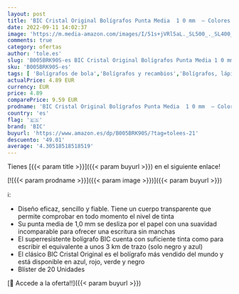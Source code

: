 ```yaml
---
layout: post
title: 'BIC Cristal Original Bolígrafos Punta Media  1 0 mm  – Colores Surtidos  Blíster de 15+5 Unidades  para escritura suave  certificados con etiqueta ecológica'
date: 2022-09-11 14:02:37
image: 'https://m.media-amazon.com/images/I/51s+jVRl5aL._SL500_._SL400_.jpg'
comments: true
category: ofertas
author: 'tole.es'
slug: 'B005BRK90S-es BIC Cristal Original Bolígrafos Punta Media 1 0 mm –...'
sku: 'B005BRK90S-es'
tags: [ 'Bolígrafos de bola','Bolígrafos y recambios','Bolígrafos, lápices y útiles de escritura','Oficina y papelería','bic','bolígrafos','cristal','🇪🇸', ]
actualPrice: 4.89 EUR
currency: EUR
price: 4.89
comparePrice: 9.59 EUR
prodname: 'BIC Cristal Original Bolígrafos Punta Media  1 0 mm  – Colores Surtidos  Blíster de 15+5 Unidades  para escritura suave  certificados con etiqueta ecológica'
country: 'es'
flag: '🇪🇸'
brand: 'BIC'
buyurl: 'https://www.amazon.es/dp/B005BRK90S/?tag=tolees-21'
descuento: '49.01'
average: '4.30518518518519'
---
```


Tienes [{{< param title >}}]({{< param buyurl >}}) en el siguiente enlace!

[![{{< param prodname >}}]({{< param image >}})]({{< param buyurl >}})

ℹ️:

- Diseño eficaz, sencillo y fiable. Tiene un cuerpo transparente que permite comprobar en todo momento el nivel de tinta
- Su punta media de 1,0 mm se desliza por el papel con una suavidad incomparable para ofrecer una escritura sin manchas
- El superresistente bolígrafo BIC cuenta con suficiente tinta como para escribir el equivalente a unos 3 km de trazo (solo negro y azul)
- El clásico BIC Cristal Original es el bolígrafo más vendido del mundo y está disponible en azul, rojo, verde y negro
- Blíster de 20 Unidades

[🛒 Accede a la oferta!!]({{< param buyurl >}})
